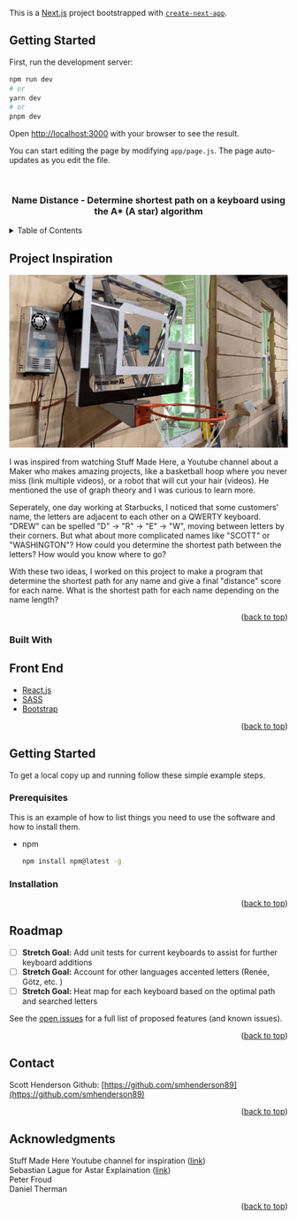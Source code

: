 This is a [Next.js](https://nextjs.org/) project bootstrapped with [`create-next-app`](https://github.com/vercel/next.js/tree/canary/packages/create-next-app).

## Getting Started

First, run the development server:

```bash
npm run dev
# or
yarn dev
# or
pnpm dev
```

Open [http://localhost:3000](http://localhost:3000) with your browser to see the result.

You can start editing the page by modifying `app/page.js`. The page auto-updates as you edit the file.

<div id="top"></div>

<!-- PROJECT LOGO -->
<br />
<div align="center">

  <h3 align="center">Name Distance - Determine shortest path on a keyboard using the A* (A star) algorithm</h3>
</div>

<!-- TABLE OF CONTENTS -->
<details>
  <summary>Table of Contents</summary>
  <ol>
    <li>
      <a href="#about-the-project">About The Project</a>
      <ul>
        <li><a href="#built-with">Built With</a></li>
      </ul>
    </li>
    <li>
      <a href="#getting-started">Getting Started</a>
      <ul>
        <li><a href="#prerequisites">Prerequisites</a></li>
        <li><a href="#installation">Installation</a></li>
      </ul>
    </li>
    <li><a href="#usage">Usage</a></li>
    <li><a href="#roadmap">Roadmap</a></li>
    <li><a href="#contributing">Contributing</a></li>
    <li><a href="#acknowledgments">Acknowledgments</a></li>
  </ol>
</details>



<!-- ABOUT THE PROJECT -->
## Project Inspiration

![Alt text for basketball hoop gif](https://github.com/smhenderson89/adjacentLetters/blob/main/robotic_basketball_hoop.gif)

I was inspired from watching Stuff Made Here, a Youtube channel about a Maker who makes amazing projects, like a basketball hoop where you never miss (link multiple videos), or a robot that will cut your hair (videos). He mentioned the use of graph theory and I was curious to learn more. 

Seperately, one day working at Starbucks, I noticed that some customers' name, the letters are adjacent to each other on a QWERTY keyboard. "DREW" can be spelled "D" -> "R" -> "E" -> "W", moving between letters by their corners. But what about more complicated names like "SCOTT" or "WASHINGTON"? How could you determine the shortest path between the letters? How would you know where to go?

With these two ideas, I worked on this project to make a program that determine the shortest path for any name and give a final "distance" score for each name. What is the shortest path for each name depending on the name length?

<p align="right">(<a href="#top">back to top</a>)</p>

### Built With

## Front End 

* [React.js](https://reactjs.org/)
* [SASS](https://sass-lang.com/)
* [Bootstrap](https://getbootstrap.com/)

<p align="right">(<a href="#top">back to top</a>)</p>

<!-- GETTING STARTED -->
## Getting Started

To get a local copy up and running follow these simple example steps.

### Prerequisites

This is an example of how to list things you need to use the software and how to install them.
* npm
  ```sh
  npm install npm@latest -g
  ```

### Installation

<p align="right">(<a href="#top">back to top</a>)</p>



<!-- USAGE EXAMPLES -->


<!-- ROADMAP -->
## Roadmap

- [ ] **Stretch Goal:** Add unit tests for current keyboards to assist for further keyboard additions
- [ ] **Stretch Goal:** Account for other languages accented letters (Renée, Götz, etc. )
- [ ] **Stretch Goal:** Heat map for each keyboard based on the optimal path and searched letters

See the [open issues](https://github.com/smhenderson89/astarNextJS/issues) for a full list of proposed features (and known issues).

<p align="right">(<a href="#top">back to top</a>)</p>


<!-- CONTACT -->
## Contact

Scott Henderson
Github: [https://github.com/smhenderson89](https://github.com/smhenderson89)

<p align="right">(<a href="#top">back to top</a>)</p>

<!-- ACKNOWLEDGMENTS -->
## Acknowledgments

Stuff Made Here Youtube channel for inspiration ([link](https://www.youtube.com/watch?v=FycDx69px8U))<br />
Sebastian Lague for Astar Explaination ([link](https://www.youtube.com/watch?v=-L-WgKMFuhE))<br /> 
Peter Froud <br />
Daniel Therman <br />

<p align="right">(<a href="#top">back to top</a>)</p>

<!-- MARKDOWN LINKS & IMAGES -->
<!-- https://www.markdownguide.org/basic-syntax/#reference-style-links -->
[product-screenshot]: images/screenshot.png